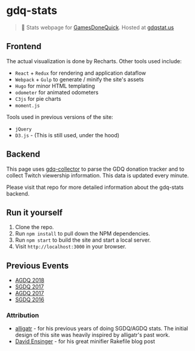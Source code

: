 # gdq-stats
> :space_invader: Stats webpage for [GamesDoneQuick](gamesdonequick.com). Hosted at [gdqstat.us](http://gdqstat.us)

## Frontend
The actual visualization is done by Recharts. Other tools used include: 
* `React` + `Redux` for rendering and application dataflow
* `Webpack` + `Gulp` to generate / minify the site's assets
* `Hugo` for minor HTML templating
* `odometer` for animated odometers
* `C3js` for pie charts
* `moment.js`

Tools used in previous versions of the site:
* `jQuery`
* `D3.js` - (This is still used, under the hood)

## Backend
This page uses [gdq-collector](https://github.com/bcongdon/gdq-collector) to parse the GDQ donation tracker and to collect Twitch viewership information. This data is updated every minute.

Please visit that repo for more detailed information about the gdq-stats backend.

## Run it yourself

1. Clone the repo.
1. Run `npm install` to pull down the NPM dependencies.
1. Run `npm start` to build the site and start a local server.
1. Visit `http://localhost:3000` in your browser.

## Previous Events

* [AGDQ 2018](http://gdqstat.us/previous-events/agdq-2018)
* [SGDQ 2017](http://gdqstat.us/previous-events/sgdq-2017)
* [AGDQ 2017](http://gdqstat.us/previous-events/agdq-2017)
* [SGDQ 2016](http://gdqstat.us/previous-events/sgdq-2016)

### Attribution
* [alligatr](http://alligatr.co.uk/) - for his previous years of doing SGDQ/AGDQ stats. The initial design of this site was heavily inspired by alligatr's past work.
* [David Ensinger](http://davidensinger.com/2013/08/how-i-use-reduce-to-minify-and-optimize-assets-for-production/) - for his great minifier Rakefile blog post
